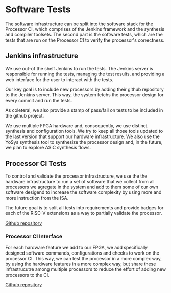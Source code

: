 # Software Tests

The software infrastructure can be split into the software stack for the Processor CI, which comprises of the Jenkins framework and the synthesis and compiler toolsets. The second part is the software tests, which are the tests that are run on the Processor CI to verify the processor's correctness.

## Jenkins infrastructure

We use out-of the shelf Jenkins to run the tests. The Jenkins server is responsible for running the tests, managing the test results, and providing a web interface for the user to interact with the tests.

Our key goal is to include new processors by adding their github repository to the Jenkins server. This way, the system fetchs the processor design for every commit and run the tests.

As coleteral, we also provide a stamp of pass/fail on tests to be included in the github project.

We use multiple FPGA hardware and, consequently, we use distinct synthesis and configuration tools. We try to keep all those tools updated to the last version that support our hardware infrastructure. We also use the YoSys synthesis tool to synthesize the processor design and, in the future, we plan to explore ASIC synthesis flows.

## Processor CI Tests

To control and validate the processor infrastructure, we use the the hardware infrastructure to run a set of software that we collect from all processors we agregate in the system and add to them some of our own software desigend to increase the software complexity by using more and more instruction from the ISA.

The future goal is to split all tests into requirements and provide badges for each of the RISC-V extensions as a way to partially validate the processor.

[Github repository](https://github.com/LSC-Unicamp/riscv-isa-ci-tests)

### Processor CI Interface

For each hardware feature we add to our FPGA, we add specifically designed software commands, configurations and checks to work on the processor CI. This way, we can test the processor in a more complex way, by using the hardware features in a more complex way, but share these infrastrucutre among multiple processors to reduce the effort of adding new processors to the CI.

[Github repository](https://github.com/LSC-Unicamp/riscv-isa-ci)